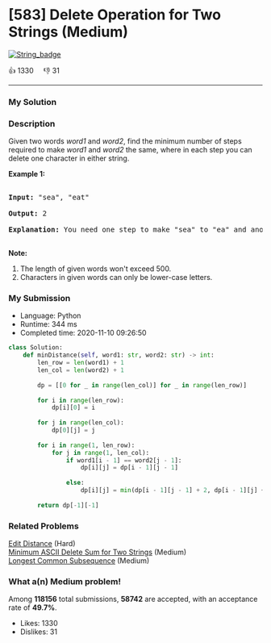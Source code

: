 # [583] Delete Operation for Two Strings (Medium)

[![String_badge](https://img.shields.io/badge/topic-String-green.svg)](https://leetcode.com/problems/delete-operation-for-two-strings/) 

:+1: 1330 &nbsp; &nbsp; :thumbsdown: 31

---

### My Solution


### Description
<p>
Given two words <i>word1</i> and <i>word2</i>, find the minimum number of steps required to make <i>word1</i> and <i>word2</i> the same, where in each step you can delete one character in either string.
</p>

<p><b>Example 1:</b><br />
<pre>
<b>Input:</b> "sea", "eat"
<b>Output:</b> 2
<b>Explanation:</b> You need one step to make "sea" to "ea" and another step to make "eat" to "ea".
</pre>
</p>

<p><b>Note:</b><br>
<ol>
<li>The length of given words won't exceed 500.</li>
<li>Characters in given words can only be lower-case letters.</li>
</ol>
</p>


### My Submission

- Language: Python
- Runtime: 344 ms
- Completed time: 2020-11-10 09:26:50

```Python
class Solution:
    def minDistance(self, word1: str, word2: str) -> int:
        len_row = len(word1) + 1
        len_col = len(word2) + 1
        
        dp = [[0 for _ in range(len_col)] for _ in range(len_row)]
        
        for i in range(len_row):
            dp[i][0] = i
        
        for j in range(len_col):
            dp[0][j] = j
        
        for i in range(1, len_row):
            for j in range(1, len_col):
                if word1[i - 1] == word2[j - 1]:
                    dp[i][j] = dp[i - 1][j - 1]
                
                else:
                    dp[i][j] = min(dp[i - 1][j - 1] + 2, dp[i - 1][j] + 1, dp[i][j - 1] + 1)
        
        return dp[-1][-1]
```


### Related Problems
[Edit Distance](https://leetcode.com/problems/edit-distance/) (Hard) <br>
[Minimum ASCII Delete Sum for Two Strings](https://leetcode.com/problems/minimum-ascii-delete-sum-for-two-strings/) (Medium) <br>
[Longest Common Subsequence](https://leetcode.com/problems/longest-common-subsequence/) (Medium) <br>



### What a(n) Medium problem!
Among **118156** total submissions, **58742** are accepted, with an acceptance rate of **49.7%**. <br>

- Likes: 1330
- Dislikes: 31

